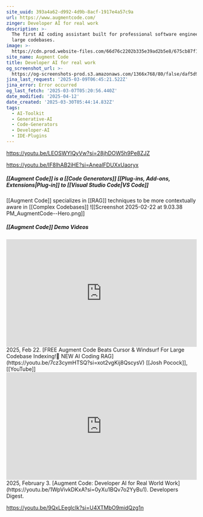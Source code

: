 ```yaml
---
site_uuid: 393a4a62-d992-4d9b-8acf-1917e4a57c9a
url: https://www.augmentcode.com/
zinger: Developer AI for real work
description: >-
  The first AI coding assistant built for professional software engineers and
  large codebases.
image: >-
  https://cdn.prod.website-files.com/66d76c2202b335e39ad2b5e8/675cb87f1ba91008af1bb69e_augment-open-graph.png
site_name: Augment Code
title: Developer AI for real work
og_screenshot_url: >-
  https://og-screenshots-prod.s3.amazonaws.com/1366x768/80/false/daf5d9ff6b9cfd77540b05bea208c5939fa58f864462d8c95e7aea8f0f442d3c.jpeg
jina_last_request: '2025-03-09T06:45:21.522Z'
jina_error: Error occurred
og_last_fetch: '2025-03-07T05:20:56.440Z'
date_modified: '2025-04-12'
date_created: '2025-03-30T05:44:14.832Z'
tags:
  - AI-Toolkit
  - Generative-AI
  - Code-Generators
  - Developer-AI
  - IDE-Plugins
---
```








































































































































































































































































































https://youtu.be/LEOSWYlQyVw?si=28jhDOW5h9Pe8ZJZ

https://youtu.be/IF8lhAB2iHE?si=AnealFDUXxUaoryx

##### [[Augment Code]] is a [[Code Generators]] [[Plug-ins,  Add-ons,  Extensions|Plug-in]] to [[Visual Studio Code|VS Code]]

[[Augment Code]] specializes in [[RAG]] techniques to be more contextually aware in [[Complex Codebases]]
![[Screenshot 2025-02-22 at 9.03.38 PM_AugmentCode--Hero.png]]

##### [[Augment Code]] Demo Videos

<iframe style="aspect-ratio:16/9;width:100%;height:auto" src="https://www.youtube.com/embed/0LZpt0pKWsQ?si=EAnc9fega4Lf4mEo&amp;controls=0" title="YouTube video player" frameborder="0" allow="accelerometer; autoplay; clipboard-write; encrypted-media; gyroscope; picture-in-picture; web-share" referrerpolicy="strict-origin-when-cross-origin" allowfullscreen></iframe>
2025, Feb 22. [FREE Augment Code Beats Cursor & Windsurf For Large Codebase Indexing!🤖 NEW AI Coding RAG](https://youtu.be/7cz3cymHTSQ?si=xot2vgKij8QscysV) [[Josh Pocock]], [[YouTube]]

<iframe 
  style="aspect-ratio:16/9;width:100%;height:auto" 
  src="https://www.youtube.com/embed/1WpVivkDKxA?si=0yXu1BQv7o2YyBu1" 
  title="YouTube video player" 
  frameborder="0" 
  allow="accelerometer; autoplay; clipboard-write; encrypted-media; gyroscope; picture-in-picture; web-share" 
  referrerpolicy="strict-origin-when-cross-origin" 
  allowfullscreen
></iframe>
2025, February 3. [Augment Code: Developer AI for Real World Work](https://youtu.be/1WpVivkDKxA?si=0yXu1BQv7o2YyBu1). Developers Digest.

https://youtu.be/9QxLEeglcIk?si=U4XTMbO9midQzg1n
